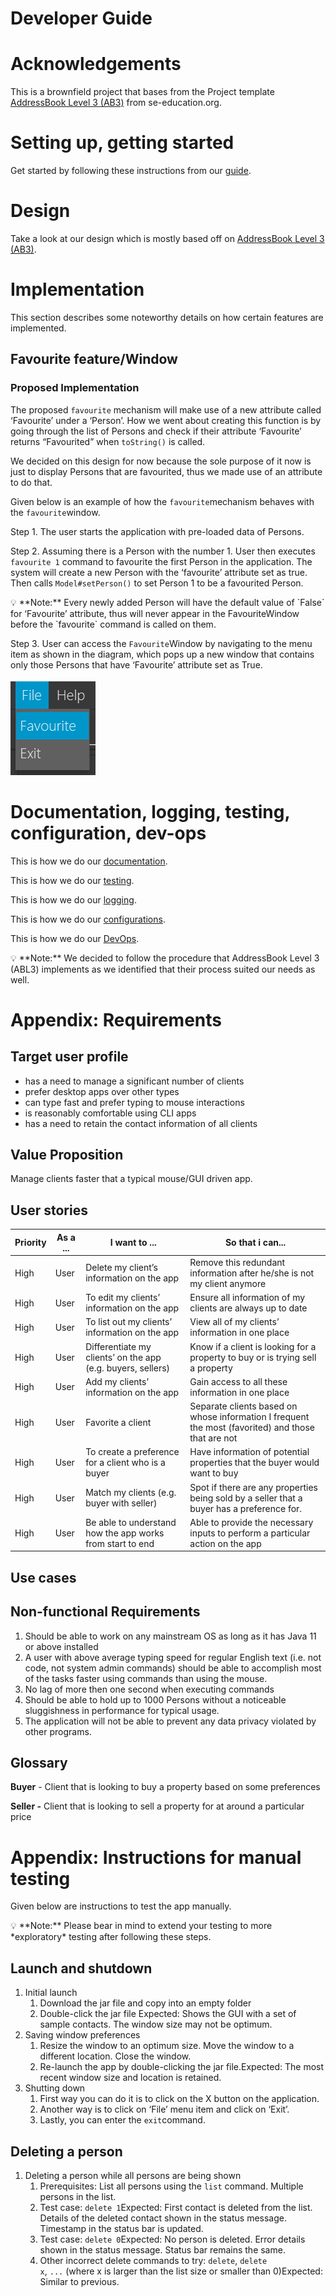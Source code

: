 # Developer Guide

# Acknowledgements

This is a brownfield project that bases from the Project template [AddressBook Level 3 (AB3)](https://se-education.org/docs/templates.html) from se-education.org. 

# Setting up, getting started

Get started by following these instructions from our [guide](https://www.notion.so/Setting-up-and-getting-started-28e77333ad24494093cc39f79194a1e2). 

# Design

Take a look at our design which is mostly based off on [AddressBook Level 3 (AB3)](https://se-education.org/addressbook-level3/DeveloperGuide.html#design).

# Implementation

This section describes some noteworthy details on how certain features are implemented.

## Favourite feature/Window

### Proposed Implementation

The proposed `favourite` mechanism will make use of a new attribute called ‘Favourite’ under a ‘Person’. How we went about creating this function is by going through the list of Persons and check if their attribute ‘Favourite’ returns “Favourited” when `toString()` is called.

We decided on this design for now because the sole purpose of it now is just to display Persons that are favourited, thus we made use of an attribute to do that.

Given below is an example of how the `favourite`mechanism behaves with the `favourite`window.

Step 1. The user starts the application with pre-loaded data of Persons.

Step 2. Assuming there is a Person with the number 1. User then executes `favourite 1` command to favourite the first Person in the application. The system will create a new Person with the ‘favourite’ attribute set as true. Then calls `Model#setPerson()` to set Person 1 to be a favourited Person.

<aside>
💡 **Note:** Every newly added Person will have the default value of `False` for ‘Favourite’ attribute, thus will never appear in the FavouriteWindow before the `favourite` command is called on them.

</aside>

Step 3. User can access the `Favourite`Window by navigating to the menu item as shown in the diagram, which pops up a new window that contains only those Persons that have ‘Favourite’ attribute set as True.

![FavouriteWindow](images/developer-guide/FavouriteWindowAccess.png)

# Documentation, logging, testing, configuration, dev-ops

This is how we do our [documentation](https://se-education.org/addressbook-level3/Documentation.html).

This is how we do our [testing](https://se-education.org/addressbook-level3/Testing.html).

This is how we do our [logging](https://se-education.org/addressbook-level3/Logging.html).

This is how we do our [configurations](https://se-education.org/addressbook-level3/Configuration.html).

This is how we do our [DevOps](https://se-education.org/addressbook-level3/DevOps.html).

<aside>
💡 **Note:** We decided to follow the procedure that AddressBook Level 3 (ABL3) implements as we identified that their process suited our needs as well.

</aside>

# Appendix: Requirements

## Target user profile

- has a need to manage a significant number of clients
- prefer desktop apps over other types
- can type fast and prefer typing to mouse interactions
- is reasonably comfortable using CLI apps
- has a need to retain the contact information of all clients

## Value Proposition

Manage clients faster that a typical mouse/GUI driven app.

## User stories

| Priority | As a ... | I want to ... | So that i can... |
| --- | --- | --- | --- |
| High | User | Delete my client’s information on the app | Remove this redundant information after he/she is not my client anymore |
| High | User | To edit my clients’ information on the app | Ensure all information of my clients are always up to date |
| High | User | To list out my clients’ information on the app | View all of my clients’ information in one place |
| High | User | Differentiate my clients’ on the app (e.g. buyers, sellers) | Know if a client is looking for a property to buy or is trying sell a property |
| High | User | Add my clients’ information on the app | Gain access to all these information in one place   |
| High | User | Favorite a client | Separate clients based on whose information I frequent the most (favorited) and those that are not |
| High | User | To create a preference for a client who is a buyer | Have information of potential properties that the buyer would want to buy |
| High | User | Match my clients (e.g. buyer with seller) | Spot if there are any properties being sold by a seller that a buyer has a preference for. |
| High | User | Be able to understand how the app works from start to end | Able to provide the necessary inputs to perform a particular action on the app |

## Use cases

## Non-functional Requirements

1. Should be able to work on any mainstream OS as long as it has Java 11 or above installed
2. A user with above average typing speed for regular English text (i.e. not code, not system admin commands) should be able to accomplish most of the tasks faster using commands than using the mouse.
3. No lag of more then one second when executing commands
4. Should be able to hold up to 1000 Persons without a noticeable sluggishness in performance for typical usage.
5. The application will not be able to prevent any data privacy violated by other programs.

## Glossary

**Buyer** - Client that is looking to buy a property based on some preferences

**Seller -** Client that is looking to sell a property for at around a particular price

# Appendix: Instructions for manual testing

Given below are instructions to test the app manually.

<aside>
💡 **Note:** Please bear in mind to extend your testing to more *exploratory* testing after following these steps.

</aside>

## Launch and shutdown

1. Initial launch
    1. Download the jar file and copy into an empty folder
    2. Double-click the jar file Expected: Shows the GUI with a set of sample contacts. The window size may not be optimum.
2. Saving window preferences
    1. Resize the window to an optimum size. Move the window to a different location. Close the window.
    2. Re-launch the app by double-clicking the jar file.Expected: The most recent window size and location is retained.
3. Shutting down
    1. First way you can do it is to click on the X button on the application.
    2. Another way is to click on ‘File’ menu item and click on ‘Exit’.
    3. Lastly, you can enter the `exit`command.

## Deleting a person

1. Deleting a person while all persons are being shown
    1. Prerequisites: List all persons using the `list` command. Multiple persons in the list.
    2. Test case: `delete 1`Expected: First contact is deleted from the list. Details of the deleted contact shown in the status message. Timestamp in the status bar is updated.
    3. Test case: `delete 0`Expected: No person is deleted. Error details shown in the status message. Status bar remains the same.
    4. Other incorrect delete commands to try: `delete`, `delete x`, `...` (where x is larger than the list size or smaller than 0)Expected: Similar to previous.

